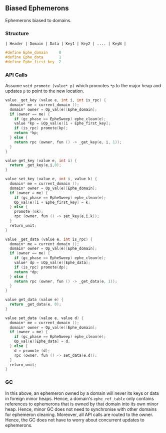 ## Biased Ephemerons

Ephemerons biased to domains.

### Structure

    | Header | Domain | Data | Key1 | Key2 | .... | KeyN |

```c
#define Ephe_domain     0
#define Ephe_data       1
#define Ephe_first_key  2
```

### API Calls

Assume `void promote (value* p)` which promotes `*p` to the major heap and
updates `p` to point to the new location.

```c
value _get_key (value e, int i, int is_rpc) {
  domain* me = current_domain ();
  domain* owner = Op_val(e)[Ephe_domain];
  if (owner == me) {
    if (gc_phase == EpheSweep) ephe_clean(e);
    value *kp = &Op_val(e)[i + Ephe_first_key];
    if (is_rpc) promote(kp);
    return *kp;
  } else {
    return rpc (owner, fun () -> _get_key(e, i, 1));
  }
}

value get_key (value e, int i) {
  return _get_key(e,i,0);
}

value set_key (value e, int i, value k) {
  domain* me = current_domain ();
  domain* owner = Op_val(e)[Ephe_domain];
  if (owner = me) {
    if (gc_phase == EpheSweep) ephe_clean(e);
    Op_val(e)[i + Ephe_first_key] = k;
  } else {
    promote (&k);
    rpc (owner, fun () -> set_key(e,i,k));
  }
  return_unit;
}

value _get_data (value e, int is_rpc) {
  domain* me = current_domain ();
  domain* owner = Op_val(e)[Ephe_domain];
  if (owner == me) {
    if (gc_phase == EpheSweep) ephe_clean(e);
    value* dp = &Op_val(e)[Ephe_data];
    if (is_rpc) promote(dp);
    return *dp;
  } else {
    return rpc (owner, fun () -> _get_data(e, 1));
  }
}

value get_data (value e) {
  return _get_data(e, 0);
}

value set_data (value e, value d) {
  domain* me = current_domain ();
  domain* owner = Op_val(e)[Ephe_domain];
  if (owner = me) {
    if (gc_phase == EpheSweep) ephe_clean(e);
    Op_val(e)[Ephe_data] = d;
  } else {
    d = promote (d);
    rpc (owner, fun () -> set_data(e,d));
  }
  return_unit;
}
```

### GC

In this above, an ephemeron owned by a domain will never its keys or data in
foreign minor heaps. Hence, a domain's `ephe_ref_table` only contains references
to ephemerons that is owned by that domain into its own minor heap. Hence, minor
GC does not need to synchronise with other domains for ephemeron cleaning.
Moreover, all API calls are routed to the owner. Hence, the GC does not have to
worry about concurrent updates to ephemerons.
